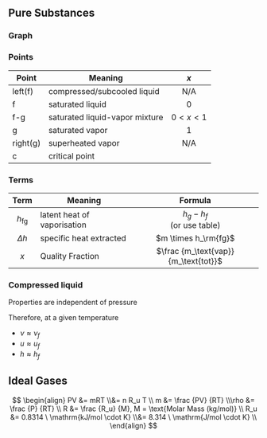 ## Pure Substances

### Graph

### Points

| Point    | Meaning                        |   $x$   |
| -------- | ------------------------------ | :-----: |
| left(f)  | compressed/subcooled liquid    |   N/A   |
| f        | saturated liquid               |    0    |
| f-g      | saturated liquid-vapor mixture | $0<x<1$ |
| g        | saturated vapor                |    1    |
| right(g) | superheated vapor              |   N/A   |
| c        | critical point                 |         |

### Terms

|     Term      | Meaning                     |                Formula                |
| :-----------: | --------------------------- | :-----------------------------------: |
| $h_\text{fg}$ | latent heat of vaporisation |    $h_g - h_f$<br />(or use table)    |
|  $\Delta h$   | specific heat extracted     |         $m \times h_\rm{fg}$          |
|      $x$      | Quality Fraction            | $\frac {m_\text{vap}} {m_\text{tot}}$ |

### Compressed liquid

Properties are independent of pressure

Therefore, at a given temperature

- $\nu \approx \nu_f$
- $u \approx u_f$
- $h \approx h_f$

## Ideal Gases

$$
\begin{align}
PV 
&= mRT \\&= n R_u T \\
m &= \frac {PV} {RT} \\\rho &= \frac {P} {RT} \\
R &= \frac {R_u} {M}, M = \text{Molar Mass (kg/mol)} \\
R_u
&= 0.8314 \ \mathrm{kJ/mol \cdot K} \\&= 8.314  \ \mathrm{J/mol \cdot K} \\
\end{align}
$$

